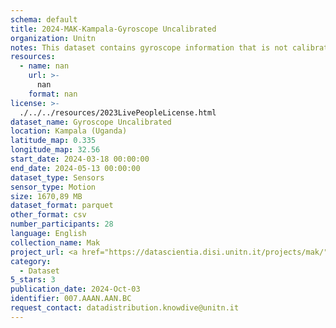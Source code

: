 ```yaml
---
schema: default
title: 2024-MAK-Kampala-Gyroscope Uncalibrated
organization: Unitn
notes: This dataset contains gyroscope information that is not calibrated. All values are in radians/second and measure the rate of rotation around the X, Y and Z axis. An estimation of the drift on each axis is reported as well. No gyro-drift compensation is performed. Factory calibration and temperature compensation is still applied to the rate of rotation (angular speeds).  It is part of the Makerere data collection, which contains data about the everyday life activities of students coming from Makerere University located in Uganda. The data were collected via questionnaires, data coming from 30 smartphone sensors associated to thousand self-reported annotations over a period of 8 weeks.
resources:
  - name: nan
    url: >-
      nan
    format: nan
license: >-
  ./../../resources/2023LivePeopleLicense.html
dataset_name: Gyroscope Uncalibrated
location: Kampala (Uganda)
latitude_map: 0.335
longitude_map: 32.56
start_date: 2024-03-18 00:00:00
end_date: 2024-05-13 00:00:00
dataset_type: Sensors
sensor_type: Motion
size: 1670,89 MB
dataset_format: parquet
other_format: csv
number_participants: 28
language: English
collection_name: Mak
project_url: <a href="https://datascientia.disi.unitn.it/projects/mak/">https://datascientia.disi.unitn.it/projects/mak/</a>
category:
  - Dataset
5_stars: 3
publication_date: 2024-Oct-03
identifier: 007.AAAN.AAN.BC
request_contact: datadistribution.knowdive@unitn.it
---
```

